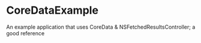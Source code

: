 CoreDataExample
===============

An example application that uses CoreData &amp; NSFetchedResultsController; a good reference
